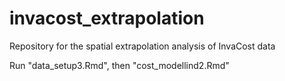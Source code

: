 # invacost_extrapolation
Repository for the spatial extrapolation analysis of InvaCost data

Run "data_setup3.Rmd", then "cost_modellind2.Rmd"
